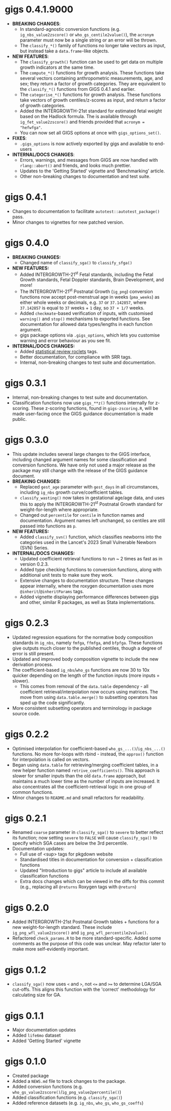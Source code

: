 # gigs 0.4.1.9000

* **BREAKING CHANGES**:
  * In standard-agnostic conversion functions (e.g. `ig_nbs_value2zscore()` or
    `who_gs_centile2value()`), the `acronym` parameter must now be a single
    string or an error will be thrown.
  * The `classify_*()` family of functions no longer take vectors as input, but
    instead take a `data.frame`-like objects.
* **NEW FEATURES**:
  * The `classify_growth()` function can be used to get data on multiple growth 
    indicators at the same time.
  * The `compute_*()` functions for growth analysis. These functions take
    several vectors containing anthropometric measurements, age, and sex; they
    return a factor of growth categories. They are equivalent to the 
    `classify_*()` functions from GIGS 0.4.1 and earlier.
  * The `categorise_*()` functions for growth analysis. These functions take 
    vectors of growth centiles/z-scores as input, and return a factor of 
    growth categories.
  * Added the INTERGROWTH-21st standard for estimated fetal weight based on 
    the Hadlock formula. The is available through `ig_fet_value2zscore()` and
    friends provided that `acronym = "hefwfga"`.
  * You can now set all GIGS options at once with `gigs_options_set()`.
* **FIXES**:
  * `.gigs_options` is now actively exported by gigs and available to end-users
* **INTERNAL/DOCS CHANGES**:
  * Errors, warnings, and messages from GIGS are now handled with 
    `rlang::abort()` and friends, and looks much prettier.  
  * Updates to the 'Getting Started' vignette and 'Benchmarking' article.
  * Other non-breaking changes to documentation and test suite.
 
# gigs 0.4.1

* Changes to documentation to facilitate `autotest::autotest_package()` pass.
* Minor changes to vignettes for new patched version.

# gigs 0.4.0

* **BREAKING CHANGES:**
  * Changed name of `classify_sga()` to `classify_sfga()`
* **NEW FEATURES:** 
  * Added INTERGROWTH-21<sup>st</sup> Fetal standards, including the Fetal Growth 
    standards, Fetal Doppler standards, Brain Development, and more!
  * The INTERGROWTH-21<sup>st</sup> Postnatal Growth (`ig_png`) 
    conversion functions now accept post-menstrual age in weeks (`pma_weeks`) as
    either whole weeks or decimals, e.g. `37` or `37.142857`, where `37.142857`
    is equal to `37` weeks + `1` day, so `37 + 1/7` weeks.
  * Added `checkmate`-based verification of inputs, with customised `warning()`
    and `stop()` mechanisms to exported functions. See documentation for allowed
    data types/lengths in each function argument.
  * gigs package options via `.gigs_options`, which lets you customise warning
    and error behaviour as you see fit.
* **INTERNAL/DOCS CHANGES:**
  * Added [statistical review roclets](https://docs.ropensci.org/srr/) tags.
  * Better documentation, for compliance with SRR tags.
  * Internal, non-breaking changes to test suite and documentation.

# gigs 0.3.1
* Internal, non-breaking changes to test suite and documentation.
* Classification functions now use `gigs_**z()` functions internally for z-scoring. These z-scoring functions, found in `gigs-zscoring.R`, will be made user-facing once the GIGS guidance documentation is made public.

# gigs 0.3.0
* This update includes several large changes to the GIGS interface, including
  changed argument names for some classification and conversion functions. We
  have only not used a major release as the package may still change with the 
  release of the GIGS guidance document.
* **BREAKING CHANGES:**
  * Replaced `gest_age` parameter with `gest_days` in all circumstances, 
    including `ig_nbs` growth curve/coefficient tables.
  * `classify_wasting()` now takes in gestational age/age data, and uses this to
    apply the INTERGROWTH-21<sup>st</sup> Postnatal Growth standard for 
    weight-for-length where appropriate.
  * Changed out `percentile` for `centile` in function names and documentation.
    Argument names left unchanged, so centiles are still passed into functions 
    as `p`.
* **NEW FEATURES:**
  * Added `classify_svn()` function, which classifies newborns into the 
    categories used in the Lancet's 2023 Small Vulnerable Newborn (SVN) Series.
* **INTERNAL/DOCS CHANGES:**
  * Updated coefficient retrieval functions to run ~ 2 times as fast as in 
    version 0.2.3. 
  * Added type checking functions to conversion functions, along with additional
    unit tests to make sure they work. 
  * Extensive changes to documentation structure. These changes appear 
    internally, where the roxygen documentation uses more 
    `@inherit`/`@inheritParams` tags. 
  * Added vignette displaying performance differences between gigs and other,
    similar R packages, as well as Stata implementations.

# gigs 0.2.3
* Updated regression equations for the normative body composition standards in 
  `ig_nbs`, namely `fmfga`, `ffmfga`, and `bfpfga`. These functions give outputs
  much closer to the published centiles, though a degree of error is still
  present.
* Updated and improved body composition vignette to include the new derivation 
  process.
* The coefficient-based `ig_nbs`/`who_gs` functions are now 30 to 10x quicker 
  depending on the length of the function inputs (more inputs = slower).
  * This comes from removal of the `data.table` dependency - all coefficient 
    retrieval/interpolation now occurs using matrices. The move from using 
    `data.table.merge()` to subsetting operators has sped up the code 
    significantly.
* More consistent subsetting operators and terminology in package source code.

# gigs 0.2.2

* Optimised interpolation for coefficient-based `who_gs_...()`/`ig_nbs_...()` 
  functions. No more for-loops with rbind - instead, the `approx()` function for
  interpolation is called on vectors.
* Began using `data.table` for retrieving/merging coefficient tables, in a new 
  helper function named `retrive_coefficients()`. This approach is slower for 
  smaller inputs than the old `data.frame` approach, but maintains a much lower
  time as the number of inputs are increased. It also concentrates all the 
  coefficient-retrieval logic in one group of common functions.
* Minor changes to `README.md` and small refactors for readability.

# gigs 0.2.1

* Renamed `coarse` parameter in `classify_sga()` to `severe` to better reflect 
  its function; now setting `severe` to `FALSE` will cause `classify_sga()` to
  specify which SGA cases are below the 3rd percentile.
* Documentation updates:
  * Full use of \<sup\> tags for pkgdown website
  * Standardised titles in documentation for conversion + classification 
    functions
  * Updated "Introduction to gigs" article to include all available 
    classification functions
  * Extra docs changes which can be viewed in the diffs for this commit (e.g.,
    replacing all `@returns` Roxygen tags with `@return`)

# gigs 0.2.0

* Added INTERGROWTH-21st Postnatal Growth tables + functions for a new 
  weight-for-length standard. These include `ig_png_wfl_value2zscore()` and 
  `ig_png_wfl_percentile2value()`.
* Refactored `check_params.R` to be more standard-specific. Added some comments
  as the purpose of this code was unclear. May refactor later to make more
  self-evidently important.

# gigs 0.1.2

* `classify_sga()` now uses `<` and `>`, not `<=` and `>=` to determine LGA/SGA
  cut-offs. This aligns this function with the 'correct' methodology for 
  calculating size for GA.

# gigs 0.1.1

* Major documentation updates
* Added `life6mo` dataset
* Added 'Getting Started' vignette

# gigs 0.1.0

* Created package
* Added a `NEWS.md` file to track changes to the package.
* Added conversion functions (e.g. `who_gs_value2zscore()`/`ig_png_value2percentile()`) 
* Added classification functions (e.g. `classify_sga()`)
* Added reference datasets (e.g. `ig_nbs`, `who_gs`, `who_gs_coeffs`)
